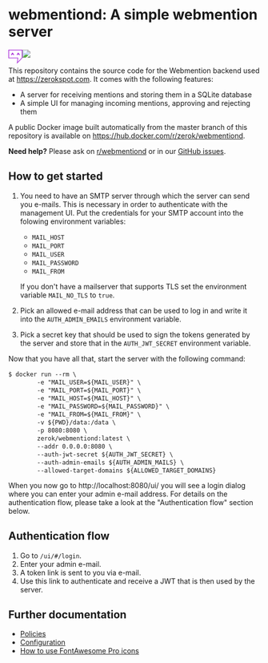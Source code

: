 # webmentiond: A simple webmention server

<p style="text-align:left"><img src="frontend/css/webmentiond-logo.svg" height="28" style="float:left" alt=""> <a href="https://zerokspot.com/weblog/2020/07/12/what-code-i-put-online/" style="border:none"><img src="https://zerokspot.com/images/status-maintained.svg"></a></p>

This repository contains the source code for the Webmention backend used at
<https://zerokspot.com>. It comes with the following features:

- A server for receiving mentions and storing them in a SQLite database
- A simple UI for managing incoming mentions, approving and rejecting them

A public Docker image built automatically from the master branch of this
repository is available on <https://hub.docker.com/r/zerok/webmentiond>.

**Need help?** Please ask on [r/webmentiond](https://www.reddit.com/r/webmentiond/) or in our [GitHub issues](https://github.com/zerok/webmentiond/issues).

## How to get started

1. You need to have an SMTP server through which the server can send you
   e-mails. This is necessary in order to authenticate with the management UI.
   Put the credentials for your SMTP account into the folowing environment
   variables:

   - `MAIL_HOST`
   - `MAIL_PORT`
   - `MAIL_USER`
   - `MAIL_PASSWORD`
   - `MAIL_FROM`

   If you don't have a mailserver that supports TLS set the environment
   variable `MAIL_NO_TLS` to `true`.

2. Pick an allowed e-mail address that can be used to log in and write it into
   the `AUTH_ADMIN_EMAILS` environment variable.

3. Pick a secret key that should be used to sign the tokens generated by the
   server and store that in the `AUTH_JWT_SECRET` environment variable. 

Now that you have all that, start the server with the following command:

```
$ docker run --rm \
		-e "MAIL_USER=${MAIL_USER}" \
		-e "MAIL_PORT=${MAIL_PORT}" \
		-e "MAIL_HOST=${MAIL_HOST}" \
		-e "MAIL_PASSWORD=${MAIL_PASSWORD}" \
		-e "MAIL_FROM=${MAIL_FROM}" \
		-v ${PWD}/data:/data \
		-p 8080:8080 \
		zerok/webmentiond:latest \
		--addr 0.0.0.0:8080 \
		--auth-jwt-secret ${AUTH_JWT_SECRET} \
		--auth-admin-emails ${AUTH_ADMIN_MAILS} \
		--allowed-target-domains ${ALLOWED_TARGET_DOMAINS}
```

When you now go to http://localhost:8080/ui/ you will see a login dialog where
you can enter your admin e-mail address. For details on the authentication
flow, please take a look at the "Authentication flow" section below.

## Authentication flow

1. Go to `/ui/#/login`.
2. Enter your admin e-mail.
3. A token link is sent to you via e-mail.
4. Use this link to authenticate and receive a JWT that is then used by the
   server.

## Further documentation

- [Policies](./docs/policies.md)
- [Configuration](./docs/configuration.md)
- [How to use FontAwesome Pro icons](./docs/fontawesome.md)

